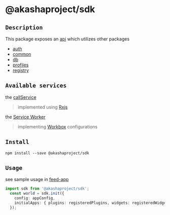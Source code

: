 # @akashaproject/sdk

## `Description`
This package exposes an [api](./src/api/index.ts) which utilizes other packages

 - [auth](./src/api/auth.ts)
 - [common](./src/api/common.ts)
 - [db](./src/api/db.ts)
 - [profiles](./src/api/profiles.ts)
 - [registry](./src/api/registry.ts)

## `Available services`
the [callService](./src/service-caller.ts)

> implemented using [Rxjs](https://rxjs.dev/)

the [Service Worker](./src/sw.ts)

> implementing [Workbox](https://developers.google.com/web/tools/workbox/) configurations

## `Install`
``` shell script
npm install --save @akashaproject/sdk
```

## `Usage`

see sample usage in [feed-app](../../examples/ui/feed-app/src/index.ts)

``` typescript
import sdk from '@akashaproject/sdk';
  const world = sdk.init({
    config: appConfig,
    initialApps: { plugins: registeredPlugins, widgets: registeredWidgets },
  });
```
